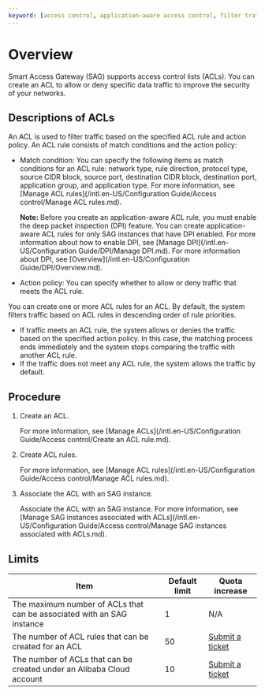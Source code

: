 ```yaml
---
keyword: [access control, application-aware access control, filter traffic]
---
```


# Overview

Smart Access Gateway \(SAG\) supports access control lists \(ACLs\). You can create an ACL to allow or deny specific data traffic to improve the security of your networks.

## Descriptions of ACLs

An ACL is used to filter traffic based on the specified ACL rule and action policy. An ACL rule consists of match conditions and the action policy:

-   Match condition: You can specify the following items as match conditions for an ACL rule: network type, rule direction, protocol type, source CIDR block, source port, destination CIDR block, destination port, application group, and application type. For more information, see [Manage ACL rules](/intl.en-US/Configuration Guide/Access control/Manage ACL rules.md).

    **Note:** Before you create an application-aware ACL rule, you must enable the deep packet inspection \(DPI\) feature. You can create application-aware ACL rules for only SAG instances that have DPI enabled. For more information about how to enable DPI, see [Manage DPI](/intl.en-US/Configuration Guide/DPI/Manage DPI.md). For more information about DPI, see [Overview](/intl.en-US/Configuration Guide/DPI/Overview.md).

-   Action policy: You can specify whether to allow or deny traffic that meets the ACL rule.

You can create one or more ACL rules for an ACL. By default, the system filters traffic based on ACL rules in descending order of rule priorities.

-   If traffic meets an ACL rule, the system allows or denies the traffic based on the specified action policy. In this case, the matching process ends immediately and the system stops comparing the traffic with another ACL rule.
-   If the traffic does not meet any ACL rule, the system allows the traffic by default.

## Procedure

1.  Create an ACL.

    For more information, see [Manage ACLs](/intl.en-US/Configuration Guide/Access control/Create an ACL rule.md).

2.  Create ACL rules.

    For more information, see [Manage ACL rules](/intl.en-US/Configuration Guide/Access control/Manage ACL rules.md).

3.  Associate the ACL with an SAG instance.

    Associate the ACL with an SAG instance. For more information, see [Manage SAG instances associated with ACLs](/intl.en-US/Configuration Guide/Access control/Manage SAG instances associated with ACLs.md).


## Limits

|Item|Default limit|Quota increase|
|----|-------------|--------------|
|The maximum number of ACLs that can be associated with an SAG instance|1|N/A|
|The number of ACL rules that can be created for an ACL|50|[Submit a ticket](https://workorder-intl.console.aliyun.com/?spm=5176.15120809.nav-right.dticket.130266ebEB92in#/ticket/add/?productId=1308)|
|The number of ACLs that can be created under an Alibaba Cloud account|10|[Submit a ticket](https://workorder-intl.console.aliyun.com/?spm=5176.15120809.nav-right.dticket.130266ebEB92in#/ticket/add/?productId=1308)|

